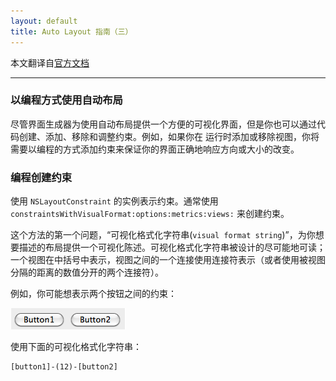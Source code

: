 ```yaml
---
layout: default
title: Auto Layout 指南（三）
---
```

本文翻译自[官方文档](https://developer.apple.com/library/ios/documentation/UserExperience/Conceptual/AutolayoutPG/Introduction/Introduction.html "介绍")

---------

### 以编程方式使用自动布局

尽管界面生成器为使用自动布局提供一个方便的可视化界面，但是你也可以通过代码创建、添加、移除和调整约束。例如，如果你在
运行时添加或移除视图，你将需要以编程的方式添加约束来保证你的界面正确地响应方向或大小的改变。

### 编程创建约束

使用 `NSLayoutConstraint` 的实例表示约束。通常使用 `constraintsWithVisualFormat:options:metrics:views:` 来创建约束。

这个方法的第一个问题，“可视化格式化字符串(`visual format string`)”，为你想要描述的布局提供一个可视化陈述。可视化格式化字符串被设计的尽可能地可读；
一个视图在中括号中表示，视图之间的一个连接使用连接符表示（或者使用被视图分隔的距离的数值分开的两个连接符）。

例如，你可能想表示两个按钮之间的约束：

<img class="sample-img" src="/images/autolayout/auto_layout_7.png">

使用下面的可视化格式化字符串：

<pre><code>[button1]-(12)-[button2]</code></pre>
